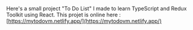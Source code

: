 Here's a small project "To Do List" I made to learn TypeScript and Redux Toolkit using React.
This projet is online here : [https://mytodovm.netlify.app/](https://mytodovm.netlify.app/)